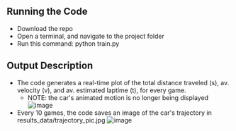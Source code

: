## Running the Code
- Download the repo
- Open a terminal, and navigate to the project folder
- Run this command: python train.py
## Output Description
- The code generates a real-time plot of the total distance traveled (s), av. velocity (v), and av. estimated laptime (t), for every game.
  - NOTE: the car's animated motion is no longer being displayed
  ![image](https://github.com/Ayushsaha103/2024_Self_Driving_Racecar/assets/71895904/53d44923-ed50-438e-ac5f-0c77d65f9837)
- Every 10 games, the code saves an image of the car's trajectory in results_data/trajectory_pic.jpg
  ![image](https://github.com/Ayushsaha103/2024_Self_Driving_Racecar/assets/71895904/420216f7-414d-4120-a300-b4bb836c0e89)

